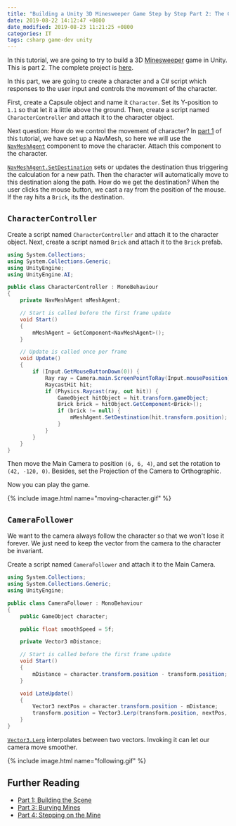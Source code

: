 ```yaml
---
title: "Building a Unity 3D Minesweeper Game Step by Step Part 2: The Character"
date: 2019-08-22 14:12:47 +0800
date_modified: 2019-08-23 11:21:25 +0800
categories: IT
tags: csharp game-dev unity
---
```


In this tutorial, we are going to try to build a 3D [Minesweeper](https://en.wikipedia.org/wiki/Minesweeper_(video_game)) game in Unity. This is part 2. The complete project is [here](https://github.com/alexddhuang/Minesweeper3D).

In this part, we are going to create a character and a C# script which responses to the user input and controls the movement of the character.

First, create a Capsule object and name it `Character`. Set its Y-position to `1.1` so that let it a little above the ground. Then, create a script named `CharacterController` and attach it to the character object.

Next question: How do we control the movement of character? In [part 1](/2019/08/21/building-a-unity-3d-minesweeper-game-step-by-step-part-1-building-the-scene.html) of this tutorial, we have set up a NavMesh, so here we will use the [`NavMeshAgent`](https://docs.unity3d.com/ScriptReference/AI.NavMeshAgent.html) component to move the character. Attach this component to the character.

[`NavMeshAgent.SetDestination`](https://docs.unity3d.com/ScriptReference/AI.NavMeshAgent.SetDestination.html) sets or updates the destination thus triggering the calculation for a new path. Then the character will automatically move to this destination along the path. How do we get the destination? When the user clicks the mouse button, we cast a ray from the position of the mouse. If the ray hits a `Brick`, its the destination.

## `CharacterController`

Create a script named `CharacterController` and attach it to the character object. Next, create a script named `Brick` and attach it to the `Brick` prefab.

```c#
using System.Collections;
using System.Collections.Generic;
using UnityEngine;
using UnityEngine.AI;

public class CharacterController : MonoBehaviour
{
    private NavMeshAgent mMeshAgent;

    // Start is called before the first frame update
    void Start()
    {
        mMeshAgent = GetComponent<NavMeshAgent>();
    }

    // Update is called once per frame
    void Update()
    {
        if (Input.GetMouseButtonDown(0)) {
            Ray ray = Camera.main.ScreenPointToRay(Input.mousePosition);
            RaycastHit hit;
            if (Physics.Raycast(ray, out hit)) {
                GameObject hitObject = hit.transform.gameObject;
                Brick brick = hitObject.GetComponent<Brick>();
                if (brick != null) {
                    mMeshAgent.SetDestination(hit.transform.position);
                }
            }
        }
    }
}
```

Then move the Main Camera to position `(6, 6, 4)`, and set the rotation to `(42, -120, 0)`. Besides, set the Projection of the Camera to Orthographic.

Now you can play the game.

{% include image.html name="moving-character.gif" %}

## `CameraFollower`

We want to the camera always follow the character so that we won't lose it forever. We just need to keep the vector from the camera to the character be invariant.

Create a script named `CameraFollower` and attach it to the Main Camera.

```c#
using System.Collections;
using System.Collections.Generic;
using UnityEngine;

public class CameraFollower : MonoBehaviour
{
    public GameObject character;

    public float smoothSpeed = 5f;

    private Vector3 mDistance;

    // Start is called before the first frame update
    void Start()
    {
        mDistance = character.transform.position - transform.position;
    }

    void LateUpdate()
    {
        Vector3 nextPos = character.transform.position - mDistance;
        transform.position = Vector3.Lerp(transform.position, nextPos, smoothSpeed * Time.deltaTime);
    }
}
```

[`Vector3.Lerp`](https://docs.unity3d.com/ScriptReference/Vector3.Lerp.html) interpolates between two vectors. Invoking it can let our camera move smoother.

{% include image.html name="following.gif" %}

## Further Reading

- [Part 1: Building the Scene](/2019/08/21/building-a-unity-3d-minesweeper-game-step-by-step-part-1-building-the-scene.html)
- [Part 3: Burying Mines](/2019/08/22/building-a-unity-3d-minesweeper-game-step-by-step-part-3-burying-mines.html)
- [Part 4: Stepping on the Mine](/2019/08/23/building-a-unity-3d-minesweeper-game-step-by-step-part-4-stepping-on-the-mine.html)
